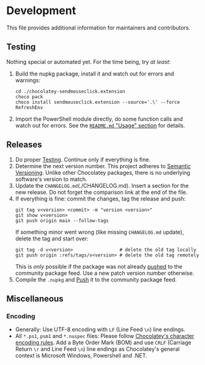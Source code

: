 # Development

This file provides additional information for maintainers and contributors.


## Testing

Nothing special or automated yet. For the time being, try *at least*:

1. Build the nupkg package, install it and watch out for errors and warnings:
   ```console
   cd ./chocolatey-sendmouseclick.extension
   choco pack
   choco install sendmouseclick.extension --source='.\' --force
   RefreshEnv
   ```
2. Import the PowerShell module directly, do some function calls and watch out for errors. See the [`README.md` "Usage" section](./README.md#usage) for details.


## Releases

1. Do proper [Testing](#testing). Continue only if everything is fine.
2. Determine the next version number. This project adheres to [Semantic Versioning](https://semver.org/spec/v2.0.0.html). Unlike other Chocolatey packages, there is no underlying software's version to match.
3. Update the `CHANGELOG.md`(./CHANGELOG.md). Insert a section for the new release. Do not forget the comparison link at the end of the file.
4. If everything is fine: commit the changes, tag the release and push:
   ```console
   git tag v<version> <commit> -m "version <version>"
   git show v<version>
   git push origin main --follow-tags
   ```
   If something minor went wrong (like missing `CHANGELOG.md` update), delete the tag and start over:
   ```console
   git tag -d v<version>                 # delete the old tag locally
   git push origin :refs/tags/v<version> # delete the old tag remotely
   ```
   This is *only* possible if the package was not already [pushed](https://docs.chocolatey.org/en-us/create/commands/push) to the community package feed. Use a new patch version number otherwise.
5. Compile the `.nupkg` and [Push](https://docs.chocolatey.org/en-us/create/commands/push) it to the community package feed.


## Miscellaneous

### Encoding

* Generally: Use UTF-8 encoding with `LF` (Line Feed `\n`) line endings.
* All `*.ps1`, `psm1` and `*.nuspec` files: Please follow [Chocolatey's character encoding rules](https://docs.chocolatey.org/en-us/create/create-packages#character-encoding). Add a Byte Order Mark (BOM) and use `CRLF` (Carriage Return `\r` and Line Feed `\n`) line endings as Chocolatey's general context is Microsoft Windows, Powershell and .NET.
